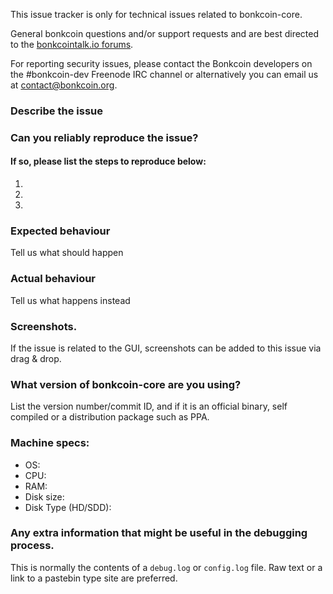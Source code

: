 <!--- Remove sections that do not apply -->

This issue tracker is only for technical issues related to bonkcoin-core.

General bonkcoin questions and/or support requests and are best directed to the [bonkcointalk.io forums](https://bonkcointalk.io/).

For reporting security issues, please contact the Bonkcoin developers on the #bonkcoin-dev Freenode IRC channel or alternatively you can email us at contact@bonkcoin.org.

### Describe the issue

### Can you reliably reproduce the issue?
#### If so, please list the steps to reproduce below:
1.
2.
3.

### Expected behaviour
Tell us what should happen

### Actual behaviour
Tell us what happens instead

### Screenshots.
If the issue is related to the GUI, screenshots can be added to this issue via drag & drop.

### What version of bonkcoin-core are you using?
List the version number/commit ID, and if it is an official binary, self compiled or a distribution package such as PPA.

### Machine specs:
- OS:
- CPU:
- RAM:
- Disk size:
- Disk Type (HD/SDD):

### Any extra information that might be useful in the debugging process.
This is normally the contents of a `debug.log` or `config.log` file. Raw text or a link to a pastebin type site are preferred.
